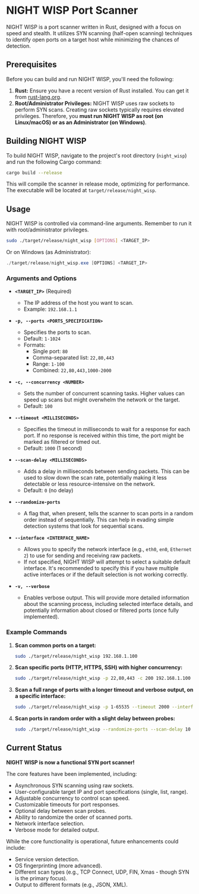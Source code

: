 # NIGHT WISP Port Scanner

NIGHT WISP is a port scanner written in Rust, designed with a focus on speed and stealth. It utilizes SYN scanning (half-open scanning) techniques to identify open ports on a target host while minimizing the chances of detection.

## Prerequisites

Before you can build and run NIGHT WISP, you'll need the following:

1.  **Rust:** Ensure you have a recent version of Rust installed. You can get it from [rust-lang.org](https://www.rust-lang.org/).
2.  **Root/Administrator Privileges:** NIGHT WISP uses raw sockets to perform SYN scans. Creating raw sockets typically requires elevated privileges. Therefore, you **must run NIGHT WISP as root (on Linux/macOS) or as an Administrator (on Windows)**.

## Building NIGHT WISP

To build NIGHT WISP, navigate to the project's root directory (`night_wisp`) and run the following Cargo command:

```bash
cargo build --release
```

This will compile the scanner in release mode, optimizing for performance. The executable will be located at `target/release/night_wisp`.

## Usage

NIGHT WISP is controlled via command-line arguments. Remember to run it with root/administrator privileges.

```bash
sudo ./target/release/night_wisp [OPTIONS] <TARGET_IP>
```

Or on Windows (as Administrator):

```powershell
./target/release/night_wisp.exe [OPTIONS] <TARGET_IP>
```

### Arguments and Options

*   **`<TARGET_IP>`** (Required)
    *   The IP address of the host you want to scan.
    *   Example: `192.168.1.1`

*   **`-p, --ports <PORTS_SPECIFICATION>`**
    *   Specifies the ports to scan.
    *   Default: `1-1024`
    *   Formats:
        *   Single port: `80`
        *   Comma-separated list: `22,80,443`
        *   Range: `1-100`
        *   Combined: `22,80,443,1000-2000`

*   **`-c, --concurrency <NUMBER>`**
    *   Sets the number of concurrent scanning tasks. Higher values can speed up scans but might overwhelm the network or the target.
    *   Default: `100`

*   **`--timeout <MILLISECONDS>`**
    *   Specifies the timeout in milliseconds to wait for a response for each port. If no response is received within this time, the port might be marked as filtered or timed out.
    *   Default: `1000` (1 second)

*   **`--scan-delay <MILLISECONDS>`**
    *   Adds a delay in milliseconds between sending packets. This can be used to slow down the scan rate, potentially making it less detectable or less resource-intensive on the network.
    *   Default: `0` (no delay)

*   **`--randomize-ports`**
    *   A flag that, when present, tells the scanner to scan ports in a random order instead of sequentially. This can help in evading simple detection systems that look for sequential scans.

*   **`--interface <INTERFACE_NAME>`**
    *   Allows you to specify the network interface (e.g., `eth0`, `en0`, `Ethernet 2`) to use for sending and receiving raw packets.
    *   If not specified, NIGHT WISP will attempt to select a suitable default interface. It's recommended to specify this if you have multiple active interfaces or if the default selection is not working correctly.

*   **`-v, --verbose`**
    *   Enables verbose output. This will provide more detailed information about the scanning process, including selected interface details, and potentially information about closed or filtered ports (once fully implemented).

### Example Commands

1.  **Scan common ports on a target:**
    ```bash
    sudo ./target/release/night_wisp 192.168.1.100
    ```

2.  **Scan specific ports (HTTP, HTTPS, SSH) with higher concurrency:**
    ```bash
    sudo ./target/release/night_wisp -p 22,80,443 -c 200 192.168.1.100
    ```

3.  **Scan a full range of ports with a longer timeout and verbose output, on a specific interface:**
    ```bash
    sudo ./target/release/night_wisp -p 1-65535 --timeout 2000 --interface eth0 -v 10.0.0.5
    ```

4.  **Scan ports in random order with a slight delay between probes:**
    ```bash
    sudo ./target/release/night_wisp --randomize-ports --scan-delay 10 192.168.1.100
    ```

## Current Status

**NIGHT WISP is now a functional SYN port scanner!**

The core features have been implemented, including:
*   Asynchronous SYN scanning using raw sockets.
*   User-configurable target IP and port specifications (single, list, range).
*   Adjustable concurrency to control scan speed.
*   Customizable timeouts for port responses.
*   Optional delay between scan probes.
*   Ability to randomize the order of scanned ports.
*   Network interface selection.
*   Verbose mode for detailed output.

While the core functionality is operational, future enhancements could include:
*   Service version detection.
*   OS fingerprinting (more advanced).
*   Different scan types (e.g., TCP Connect, UDP, FIN, Xmas - though SYN is the primary focus).
*   Output to different formats (e.g., JSON, XML).
